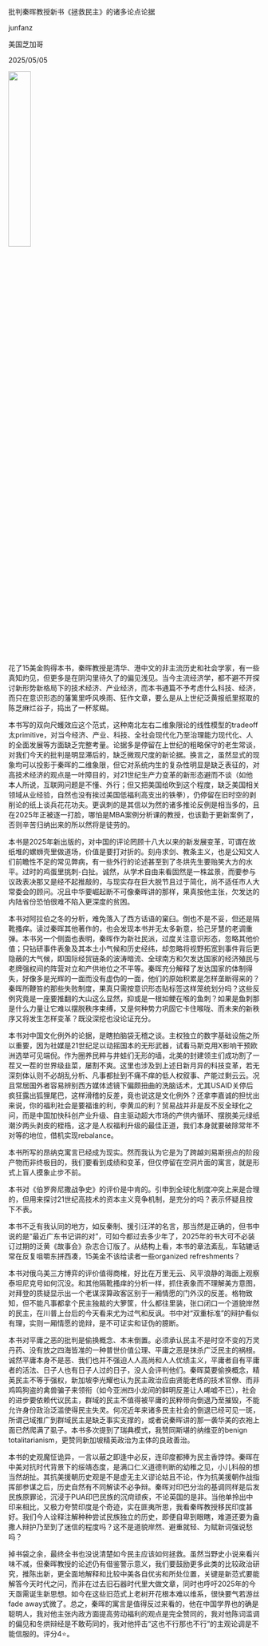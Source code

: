 批判秦晖教授新书《拯救民主》的诸多论点论据

junfanz

美国芝加哥

2025/05/05

<img src="https://github.com/user-attachments/assets/63fe83ec-25a2-48a9-a40f-eeb4fb2bb80a" width="30%" height="30%">


花了15美金购得本书，秦晖教授是清华、港中文的非主流历史和社会学家，有一些真知灼见，但更多是在阴沟里待久了的偏见浅见。当今主流经济学，都不避不开探讨新形势新格局下的技术经济、产业经济，而本书通篇不予考虑什么科技、经济，而只在意识形态的藩篱里呼风唤雨、狂作文章，要么是从上世纪泛黄报纸里抠取的陈芝麻烂谷子，捣出了一杯浆糊。

本书写的双向尺蠖效应这个范式，这种南北左右二维象限论的线性模型的tradeoff太primitive，对当今经济、产业、科技、全社会现代化乃至治理能力现代化、人的全面发展等方面缺乏完整考量。论据多是停留在上世纪的粗略保守的老生常谈，对我们今天的批判是明显滞后的，缺乏微观尺度的新论据。换言之，虽然显式的现象均可以投影于秦晖的二维象限，但它对系统内生的复杂性明显是缺乏表征的，对高技术经济的观点是一叶障目的，对21世纪生产力变革的新形态避而不谈（如他本人所说，互联网问题是不懂、外行；但又把美国给吹到这个程度，缺乏美国相关领域从业经验，自然也没有挨过美国低福利高支出的铁拳），仍停留在旧时空的剥削论的纸上谈兵花花功夫。更讽刺的是其信以为然的诸多推论反例是相当多的，且在2025年正被逐一打脸，哪怕是MBA案例分析课的教授，也该勤于更新案例了，否则辛苦归纳出来的所以然将是徒劳的。

本书是2025年新出版的，对中国的评论罔顾十八大以来的新发展变革，可谓在故纸堆的螺蛳壳里做道场，价值是要打对折的。刻舟求剑、教条主义，也是公知文人们前瞻性不足的常见弊病，有一些外行的论述甚至到了冬烘先生要贻笑大方的水平。过时的鸡蛋里挑刺-白扯。诚然，从学术自由来看固然是一株盆景，而要参与议政表决那又是经不起推敲的，与现实存在巨大脱节且过于简化，尚不适任市人大常委会的顾问。况且中华要崛起断不可像秦晖讲的那样，果真按他主张，欠发达的内陆省份恐怕很难不陷入更深度的贫困。

本书对阿拉伯之冬的分析，难免落入了西方话语的窠臼。倒也不是不妥，但还是隔靴搔痒。读过秦晖其他著作的，也会发现本书并无太多新意，拾己牙慧的老调重弹。本书另一个侧面也表明，秦晖作为新社民派，过度关注意识形态，忽略其他价值；只钻研事件表象及其本土小气候和历史经纬，却忽略将视野拓宽到事件背后更隐蔽的大气候，即国际经贸链条的波涛暗流、全球南方和欠发达国家的经济殖民与老牌强权间的阵营对立和产供地位之不平等。秦晖充分解释了发达国家的体制得失，好像多是光辉的一面而没有虚伪的一面，他们的原始积累是怎样垄断得来的？秦晖所鞭笞的那些失败制度，果真只需按意识形态贴标签这样笼统划分吗？这些反例究竟是一座要推翻的大山这么显然，抑或是一根如鲠在喉的鱼刺？如果是鱼刺那是什么力量让它难以摆脱秩序束缚，又是何种势力巩固它卡住喉咙、而未来的新秩序又将发生怎样变革？既没深挖也没论证充分。

本书对中国文化例外的论据，是瞎拍脑袋无稽之谈。主权独立的数字基础设施之所以重要，因为社媒是21世纪足以动摇国本的无形武器，试看马斯克用X影响干预欧洲选举可见端倪。作为圈养民粹与井蛙们无形的墙，北美的封建领主们成功割了一茬又一茬的世界级韭菜，屡割不爽。这里也涉及到上述日新月异的科技变革，若无深刻体认则不必胡乱分析、凡事都扯到不痛不痒的低人权叙事、产能过剩云云。况且常居国外者容易辨别西方媒体滤镜下偏颇扭曲的洗脑话术，尤其USAID关停后疯狂露出狐狸尾巴，这样滑稽的反差，竟也说这是文化例外？还拿李嘉诚的担忧出来说，你的福利社会是要福谁的利，李黄瓜的利？贸易战并非是反不反全球化之问，而是中国加快科创产业升级、自主驱动超大市场的产供内循环、摆脱美元绿纸潮汐两头剥皮的桎梏，这才是人权福利升级的最佳正道，我们本身就要破除常年不对等的地位，借机实现rebalance。

本书所写的昂纳克寓言已经成为现实。然而我认为它是为了跨越刘易斯拐点的阶段产物而非终极目的，我们要看到成绩和变革，但仅停留在空洞片面的寓言，就是形式上盲人摸象止步不前。

本书对《伯罗奔尼撒战争史》的评价是中肯的。引申到全球化制度冲突上来是合理的，但用来探讨21世纪高技术的资本主义竞争机制，是充分的吗？表示怀疑且按下不表。

本书不乏有我认同的地方，如反秦制、援引汪洋的名言，那当然是正确的，但书中说的是“最近广东书记讲的对”，可如今都过去多少年了，2025年的书大可不必装订过期的泛黄《故事会》杂志合订版了。从结构上看，本书的章法紊乱，车轱辘话常在反复咀嚼东拼西凑，15美金不该给读者一些organized refreshments？

本书对俄乌美三方博弈的评价值得商榷，好比在万里无云、风平浪静的海面上观察泰坦尼克号如何沉没。和其他隔靴搔痒的分析一样，抓住表象而不理解美方意图，对拜登的质疑显示出一个老谋深算政客区别于一厢情愿的门外汉的反差。格物致知，但不能凡事都拿个民主独裁的大箩筐，什么都往里装，张口闭口一个道貌岸然的民主，在川普上台后的今天看来尤为过气和反讽。书中对“双重标准”的辩护看似有理，实则一厢情愿的诡辩，是不可证实和证伪的臆断。

本书对平庸之恶的批判是偷换概念、本末倒置。必须承认民主不是时空不变的万灵丹药、没有放之四海皆准的一种普世价值公理、平庸之恶是抹杀广泛民主的祸根。诚然平庸本身不是恶、我们也并不强迫人人高尚和人人优绩主义，平庸者自有平庸者的活法、日子人也有日子人过的日子，没人会评判他们。秦晖莫要偷换概念，精英民主不等于强权，新加坡李光耀也认为民主政治应由贤能老练的技术官僚、而非鸡鸣狗盗的禽兽骗子来领衔（如今亚洲四小龙间的鲜明反差让人唏嘘不已），社会的进步要依赖代议民主，群域的民主不值得被平庸的民粹带向倒退乃至摧毁，不能允许身份政治泛滥使得民主失灵。何况近年来诸多民主社会的倒退已经可见一斑，所谓己域推广到群域民主是缺乏事实支撑的，或者说秦晖讲的那一袭华美的衣袍上面已然爬满了虱子。本书多次提到了瑞典模式，我赞同斯堪的纳维亚的benign totalitarianism，更赞同新加坡精英政治为主体的良政善治。

本书的史观魔怔诡异，一言以蔽之即逢中必反，连印度都捧为民主香饽饽。秦晖在中美对抗时代背景下的绥靖态度，是满口仁义道德判断的幼稚之见，小儿科般的想当然胡扯。其抗美援朝历史观是不是虚无主义谬论姑且不论，作为抗美援朝作战指挥部参谋之后，历史自然有不同解读不必争辩。秦晖对印巴分治的基调同样是后发民族原罪论，沉浸于PUA印巴民族的沉疴顽疾，不论英国的是非。当他单拎出中印来相比，又极力夸赞印度是个奇迹，实在匪夷所思，我看秦晖教授移民印度甚好。我们今人诠释注解种种尝试民族独立的历史，即便自卑到眼瞎，难道还要为盎撒人辩护乃至到了迷信的程度吗？这不是道貌岸然、避重就轻、为赋新词强说愁吗？

掉书袋之余，最终全书也没说清楚如今民主应该如何拯救。虽然当野史小说来看兴味不减，但秦晖教授的论述仍有借鉴警示意义，我们要鼓励更多此类的比较政治研究，推陈出新，更全面地解释和比较中美各自优劣和所处位置，关键是新范式要能解答今天时代之问，而非在过去旧石器时代里大做文章，同时也呼吁2025年的今天亟需诞生新思想。如今在这些旧范式上老树开花根本难以维系，很快要气若游丝fade away式微了。总之，秦晖的寓言是值得反过来看的，他在中国学界也的确是聪明人，我对他主张内政方面提高劳动福利的观点是完全赞同的，我对他陈词滥调的偏见和冬烘辩经是不敢苟同的，我对他抨击“这也不行那也不行”的主观论调是不能信服的。评分4⭐️。
